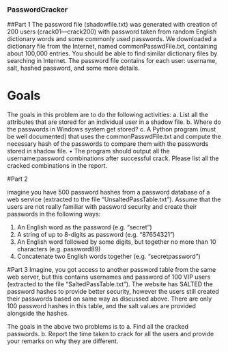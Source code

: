 ### PasswordCracker

##Part 1
The password file (shadowfile.txt) was generated with creation of 200 users (crack01—crack200)
with password taken from random English dictionary words and some commonly used passwords.
We downloaded a dictionary file from the Internet, named commonPasswdFile.txt, containing
about 100,000 entries. You should be able to find similar dictionary files by searching in Internet.
The password file contains for each user: username, salt, hashed password, and some more details.

# Goals

The goals in this problem are to do the following activities:
a. List all the attributes that are stored for an individual user in a shadow file.
b. Where do the passwords in Windows system get stored?
c. A Python program (must be well documented) that uses the commonPasswdFile.txt and
compute the necessary hash of the passwords to compare them with the passwords stored
in shadow file.
• The program should output all the username:password combinations after successful
crack. Please list all the cracked combinations in the report.

#Part 2

imagine you have 500 password hashes from a password database of a web service
(extracted to the file “UnsaltedPassTable.txt”). Assume that the users are not really familiar with
password security and create their passwords in the following ways:
1. An English word as the password (e.g. “secret”)
2. A string of up to 8-digits as password (e.g. “87654321”)
3. An English word followed by some digits, but together no more than 10 characters (e.g.
password89)
4. Concatenate two English words together (e.g. “secretpassword”)

#Part 3
Imagine, you got access to another password table from the same web server, but this contains
usernames and password of 100 VIP users (extracted to the file “SaltedPassTable.txt”). The
website has SALTED the password hashes to provide better security, however the users still
created their passwords based on same way as discussed above. There are only 100 password
hashes in this table, and the salt values are provided alongside the hashes.

The goals in the above two problems is to
a. Find all the cracked passwords.
b. Report the time taken to crack for all the users and provide your remarks on why they are
different.
